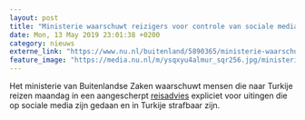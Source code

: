 ```yaml
---
layout: post
title: "Ministerie waarschuwt reizigers voor controle van sociale media in Turkije"
date: Mon, 13 May 2019 23:01:38 +0200
category: nieuws
externe_link: "https://www.nu.nl/buitenland/5890365/ministerie-waarschuwt-reizigers-voor-controle-van-sociale-media-in-turkije.html"
feature_image: "https://media.nu.nl/m/ysqxyu4almur_sqr256.jpg/ministerie-waarschuwt-reizigers-voor-controle-van-sociale-media-in-turkije.jpg"
---
```


Het ministerie van Buitenlandse Zaken waarschuwt mensen die naar Turkije reizen maandag in een aangescherpt <a href="https://www.nederlandwereldwijd.nl/landen/turkije/reizen/reisadvies" target="_blank">reisadvies</a> expliciet voor uitingen die op sociale media zijn gedaan en in Turkije strafbaar zijn.
